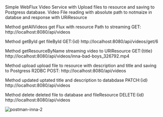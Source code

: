 Simple WebFlux Video Service with Upload files to resource and saving to Postgress database.
Video File reading with absolute path to notmaize in databse and response with URiResource

Method getAllVideos get Flux<VideoFileDTO> with resource Path to streaming GET: http://localhost:8080/api/videos

Method getById get fileById GET:{id} http://localhost:8080/api/videos/get/6

Method getResourceByName streaming video to URIResource GET:{title} http://localhost:8080/api/videos/inna-bad-boys_326792.mp4

Method upload upload file to resource with description and title and saving to Postgress R2DBC POST: http://localhost:8080/api/videos

Method updated uptated title and description to databdase PATCH:{id} http://localhost:8080/api/videos

Method delete deleted file to database and fileResource DELETE:{id} http://localhost:8080/api/videos


![postman-inna-2](https://github.com/SaintAmbrozii/VideoService/assets/125075635/46120fd1-6d30-451a-98ca-66f11fe38b13)
